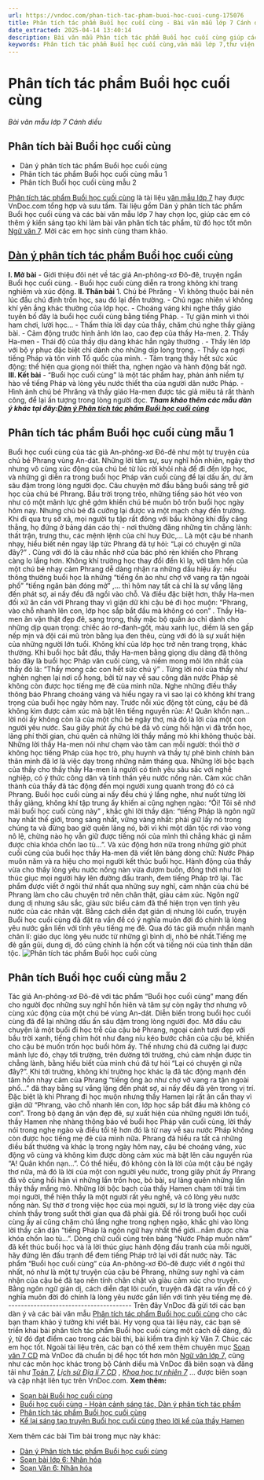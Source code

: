 ```yaml
---
url: https://vndoc.com/phan-tich-tac-pham-buoi-hoc-cuoi-cung-175076
title: Phân tích tác phẩm Buổi học cuối cùng - Bài văn mẫu lớp 7 Cánh diều - VnDoc.com
date_extracted: 2025-04-14 13:40:14
description: Bài văn mẫu Phân tích tác phẩm Buổi học cuối cùng giúp các em có thể làm hoàn chỉnh một bài văn hay và đạt điểm cao.
keywords: Phân tích tác phẩm Buổi học cuối cùng,văn mẫu lớp 7,thư viện văn mẫu 7,bài văn mẫu phân tích tác phẩm Buổi học cuối cùng,buổi học cuối cùng,dàn ý phân tích tác phẩm buổi học cuối cùng,ngữ văn 7,ngu van 7
---
```


# Phân tích tác phẩm Buổi học cuối cùng
 _Bài văn mẫu lớp 7 Cánh diều_
## **Phân tích bài Buổi học cuối cùng**
  * Dàn ý phân tích tác phẩm Buổi học cuối cùng
  * Phân tích tác phẩm Buổi học cuối cùng mẫu 1
  * Phân tích Buổi học cuối cùng mẫu 2

[Phân tích tác phẩm Buổi học cuối cùng](<https://vndoc.com/phan-tich-tac-pham-buoi-hoc-cuoi-cung-175076>) là tài liệu [văn mẫu lớp 7](<https://vndoc.com/van-mau-lop7>) hay được VnDoc.com tổng hợp và sưu tầm. Tài liệu gồm Dàn ý phân tích tác phẩm Buổi học cuối cùng và các bài văn mẫu lớp 7 hay chọn lọc, giúp các em có thêm ý kiến sáng tạo khi làm bài văn phân tích tác phẩm, từ đó học tốt môn [Ngữ văn 7](<https://vndoc.com/ngu-van-7-tap-1-cd>). Mời các em học sinh cùng tham khảo.
## [Dàn ý phân tích tác phẩm Buổi học cuối cùng](<https://vndoc.com/dan-y-phan-tich-tac-pham-buoi-hoc-cuoi-cung-175077>)
**I. Mở bài**
\- Giới thiệu đôi nét về tác giả An-phông-xơ Đô-đê, truyện ngắn Buổi học cuối cùng.
\- Buổi học cuối cùng diễn ra trong không khí trang nghiêm và xúc động.
**II. Thân bài**
1\. Chú bé Phrăng
\- Vì không thuộc bài nên lúc đầu chú định trốn học, sau đó lại đến trường.
\- Chú ngạc nhiên vì không khí yên ắng khác thường của lớp học.
\- Choáng váng khi nghe thầy giáo tuyên bố đây là buổi học cuối cùng bằng tiếng Pháp.
\- Tự giận mình vì thói ham chơi, lười học...
\- Thấm thía lời dạy của thầy, chăm chú nghe thầy giảng bài.
\- Cảm động trước hình ảnh lớn lao, cao đẹp của thầy Ha-men.
2\. Thầy Ha-men
\- Thái độ của thầy dịu dàng khác hẳn ngày thường .
\- Thầy lên lớp với bộ y phục đặc biệt chỉ dành cho những dịp long trọng.
\- Thầy ca ngợi tiếng Pháp và tôn vinh Tổ quốc của mình.
\- Tâm trạng thầy hết sức xúc động: thể hiện qua giọng nói thiết tha, nghẹn ngào và hành động bất ngờ.
**III. Kết bài**
\- “Buổi học cuối cùng” là một tác phẩm hay, phản ánh niềm tự hào về tiếng Pháp và lòng yêu nước thiết tha của người dân nước Pháp.
\- Hình ảnh chú bé Phrăng và thầy giáo Ha-men được tác giả miêu tả rất thành công, để lại ấn tượng trong lòng người đọc.
_**Tham khảo thêm các mẫu dàn ý khác tại đây:[Dàn ý Phân tích tác phẩm Buổi học cuối cùng](<https://vndoc.com/dan-y-phan-tich-tac-pham-buoi-hoc-cuoi-cung-175077>)**_
## Phân tích tác phẩm Buổi học cuối cùng mẫu 1
Buổi học cuối cùng của tác giả An-phông-xơ Đô-đê như một tự truyện của chú bé Phrang vùng An-dát. Những lời tâm sự, suy nghĩ hồn nhiên, ngây thơ nhưng vô cùng xúc động của chú bé từ lúc rời khỏi nhà để đi đến lớp học, và những gì diễn ra trong buổi học Pháp văn cuối cùng để lại dấu ấn, dư âm sâu đậm trong lòng người đọc.
Câu chuyện mở đầu bằng buổi sáng trễ giờ học của chú bé Phrang. Bầu trời trong trẻo, những tiếng sáo hót véo von như có một mãnh lực ghê gớm khiến chú bé muốn bỏ trốn buổi học ngày hôm nay. Nhưng chú bé đã cưỡng lại được và một mạch chạy đến trường. Khi đi qua trụ sở xã, mọi người tụ tập rất đông với bầu không khí đầy căng thẳng, họ đứng ở bảng dán cáo thị - nơi thường đăng những tin chẳng lành: thất trận, trưng thu, các mệnh lệnh của chỉ huy Đức,… Là một cậu bé nhanh nhạy, hiểu biết nên ngay lập tức Phrang đã tự hỏi: “Lại có chuyện gì nữa đây?” . Cùng với đó là câu nhắc nhở của bác phó rèn khiến cho Phrang càng lo lắng hơn.
Không khí trường học thay đổi đến kì lạ, với tâm hồn của một chú bé nhạy cảm Phrang dễ dàng nhận ra những dấu hiệu ấy: nếu thông thường buổi học là những “tiếng ồn ào như chợ vỡ vang ra tận ngoài phố” “tiếng ngăn bàn đóng mở” ,… thì hôm nay tất cả chỉ là sự vắng lặng đến phát sợ, ai nấy đều đã ngồi vào chỗ. Và điều đặc biệt hơn, thầy Ha-men đối xử ân cần với Phrang thay vì giận dữ khi cậu bé đi học muộn: “Phrang, vào chỗ nhanh lên con, lớp học sắp bắt đầu mà không có con” .
Thầy Ha-men ăn vận thật đẹp đẽ, sang trọng, thầy mặc bộ quần áo chỉ dành cho những dịp quan trọng: chiếc áo rơ-đanh-gốt, màu xanh lục, diềm lá sen gấp nếp mịn và đội cái mũ tròn bằng lụa đen thêu, cùng với đó là sự xuất hiện của những người lớn tuổi. Không khí của lớp học trở nên trang trọng, khác thường. Khi buổi học bắt đầu, thầy Ha-men bằng giọng dịu dàng đã thông báo đây là buổi học Pháp văn cuối cùng, và niềm mong mỏi lớn nhất của thầy đó là: “Thầy mong các con hết sức chú ý” . Từng lời nói của thầy như nghèn nghẹn lại nơi cổ họng, bởi từ nay về sau công dân nước Pháp sẽ không còn được học tiếng mẹ đẻ của mình nữa. Nghe những điều thầy thông báo Phrang choáng váng và hiểu ngay ra vì sao lại có không khí trang trọng của buổi học ngày hôm nay.
Trước nỗi xúc động tột cùng, cậu bé đã không kìm được cảm xúc mà bật lên tiếng nguyền rủa: A\! Quân khốn nạn… lời nói ấy không còn là của một chú bé ngây thơ, mà đó là lời của một con người yêu nước. Sau giây phút ấy chú bé đã vô cùng hối hận vì đã trốn học, lãng phí thời gian, chú quên cả những lời thầy mắng mỏ khi không thuộc bài. Những lời thầy Ha-men nói như chạm vào tâm can mỗi người: thói thờ ơ không học tiếng Pháp của học trò, phụ huynh và thầy tự phê bình chính bản thân mình đã lơ là việc dạy trong những năm tháng qua. Những lời bộc bạch của thầy cho thấy thầy Ha-men là người có tình yêu sâu sắc với nghề nghiệp, có ý thức công dân và tinh thần yêu nước nồng nàn. Cảm xúc chân thành của thầy đã tác động đến mọi người xung quanh trong đó có cả Phrang.
Buổi học cuối cùng ai nấy đều chú ý lắng nghe, như nuốt từng lời thầy giảng, không khí tập trung ấy khiến ai cũng nghẹn ngào: “Ôi\! Tôi sẽ nhớ mãi buổi học cuối cùng này” , khắc ghi lời thầy dặn: “tiếng Pháp là ngôn ngữ hay nhất thế giới, trong sáng nhất, vững vàng nhất: phải giữ lấy nó trong chúng ta và đừng bao giờ quên lãng nó, bởi vì khi một dân tộc rơi vào vòng nô lệ, chừng nào họ vẫn giữ được tiếng nói của mình thì chẳng khác gì nắm được chìa khóa chốn lao tù…”. Và xúc động hơn nữa trong những giờ phút cuối cùng của buổi học thầy Ha-men đã viết lên bảng dòng chữ: Nước Pháp muôn năm và ra hiệu cho mọi người kết thúc buổi học. Hành động của thầy vừa cho thấy lòng yêu nước nồng nàn vừa đượm buồn, đồng thời như lời thúc giục mọi người hãy lên đường đấu tranh, đem tiếng Pháp trở lại.
Tác phẩm được viết ở ngôi thứ nhất qua những suy nghĩ, cảm nhận của chú bé Phrang làm cho câu chuyện trở nên chân thật, giàu cảm xúc. Ngôn ngữ dung dị nhưng sâu sắc, giàu sức biểu cảm đã thể hiện trọn vẹn tình yêu nước của các nhân vật.
Bằng cách diễn đạt giản dị nhưng lôi cuốn, truyện Buổi học cuối cùng đã đặt ra vấn đề có ý nghĩa muôn đời đó chính là lòng yêu nước gắn liền với tình yêu tiếng mẹ đẻ. Qua đó tác giả muốn nhấn mạnh chân lí: giáo dục lòng yêu nước từ những gì bình dị, nhỏ bé nhất.Tiếng mẹ đẻ gần gũi, dung dị, đó cũng chính là hồn cốt và tiếng nói của tinh thần dân tộc.
![Phân tích tác phẩm Buổi học cuối cùng](https://i.vdoc.vn/data/image/2019/07/01/buoi-hoc-cuoi-cung.jpg)
## Phân tích Buổi học cuối cùng mẫu 2
Tác giả An-phông-xơ Đô-đê với tác phẩm “Buổi học cuối cùng” mang đến cho người đọc những suy nghĩ hồn hiên và tâm sự còn ngây thơ nhưng vô cùng xúc động của một chú bé vùng An-dát. Diễn biến trong buổi học cuối cùng đã để lại những dấu ấn sâu đậm trong lòng người đọc.
Mở đầu câu chuyện là một buổi đi học trễ của cậu bé Phrang, ngoại cảnh tươi đẹp với bầu trời xanh, tiếng chim hót như đang níu kéo bước chân của cậu bé, khiến cho cậu bé muốn trốn học buổi hôm ấy. Thế nhưng chú đã cưỡng lại được mãnh lực đó, chạy tới trường, trên đường tới trường, chú cảm nhận được tin chẳng lành, bằng hiểu biết của mình chú đã tự hỏi “Lại có chuyện gì nữa đây?”. Khi tới trường, không khí trường học khác lạ đã tác động mạnh đến tâm hồn nhạy cảm của Phrang “tiếng ông ào như chợ vỡ vang ra tận ngoài phố…” đã thay bằng sự vắng lặng đến phát sợ, ai nấy đều đã yên trong vị trí. Đặc biệt là khi Phrang đi học muộn nhưng thầy Hamen lại rất ân cần thay vì giận dữ “Phrang, vào chỗ nhanh lên con, lớp học sắp bắt đầu mà không có con”.
Trong bộ dạng ăn vận đẹp đẽ, sự xuất hiện của những người lớn tuổi, thầy Hamen nhẹ nhàng thông báo về buổi học Pháp văn cuối cùng, lời thầy nói trong nghẹ ngào và điều tồi tệ hơn đó là từ nay về sau nước Pháp không còn được học tiếng mẹ đẻ của mình nữa. Phrang đã hiểu ra tất cả những điều bất thường và khác lạ trong ngày hôm nay, cậu bé choáng váng, xúc động vô cùng và không kìm được dòng cảm xúc mà bật lên câu nguyền rủa “A\! Quân khốn nạn…”. Có thể hiểu, đó không còn là lời của một cậu bé ngây thơ nữa, mà đó là lời của một con người yêu nước, trong giây phút ấy Phrang đã vô cùng hối hận vì những lần trốn học, bỏ bài, sự lãng quên những lần thầy thầy mắng mỏ.
Những lời bộc bạch của thầy Hamen chạm tới trái tim mọi người, thể hiện thầy là một người rất yêu nghề, và có lòng yêu nước nồng nàn. Sự thờ ơ trong việc học của mọi người, sự lơ là trong việc dạy của chính thầy trong suốt thời gian qua đã phải giá. Để rồi trong buổi học cuối cùng ấy ai cũng chăm chú lắng nghe trong nghẹn ngào, khắc ghi vào lòng lời thầy căn dặn “tiếng Pháp là ngôn ngữ hay nhất thế giới…nắm được chìa khóa chốn lao tù…”. Dòng chữ cuối cùng trên bảng “Nước Pháp muôn năm” đã kết thúc buổi học và là lời thúc giục hành động đấu tranh của mỗi người, hãy đứng lên đấu tranh để đem tiếng Pháp trở lại với đất nước này.
Tác phẩm “Buổi học cuối cùng” của An-phông-xơ Đô-đê được viết ở ngôi thứ nhất, nó như là một tự truyện của cậu bé Phrang, những suy nghĩ và cảm nhận của cậu bé đã tạo nên tính chân chật và giàu cảm xúc cho truyện. Bằng ngôn ngữ giản dị, cách diễn đạt lôi cuốn, truyện đã đặt ra vấn đề có ý nghĩa muôn đời đó chính là lòng yêu nước gắn liền với tình yêu tiếng mẹ đẻ.
\---------------------------------------
Trên đây VnDoc đã gửi tới các bạn dàn ý và các bài văn mẫu [Phân tích tác phẩm Buổi học cuối cùng](<https://vndoc.com/phan-tich-tac-pham-buoi-hoc-cuoi-cung-175076>) cho các bạn tham khảo ý tưởng khi viết bài. Hy vọng qua tài liệu này, các bạn sẽ triển khai bài phân tích tác phẩm Buổi học cuối cùng một cách dễ dàng, đủ ý, từ đó đạt điểm cao trong các bài thi, bài kiểm tra định kỳ Văn 7. Chúc các em học tốt.
Ngoài tài liệu trên, các bạn có thể xem thêm chuyên mục [Soạn văn 7 CD](<https://vndoc.com/ngu-van-7-tap-1-cd>) mà VnDoc đã chuẩn bị để học tốt hơn môn [Ngữ văn lớp 7,](<https://vndoc.com/ngu-van-7-tap-1-cd>) cũng như các môn học khác trong bộ Cánh diều mà VnDoc đã biên soạn và đăng tải như [Toán 7](<https://vndoc.com/toan-7-tap-1-canh-dieu>), [_Lịch sử Địa lí 7 CD_](<https://vndoc.com/khoa-hoc-tu-nhien-7-cd>) , [_Khoa học tự nhiên 7_](<https://vndoc.com/khoa-hoc-tu-nhien-7-cd>) ... được biên soạn và cập nhật liên tục trên VnDoc.com.
**Xem thêm:**
  * [Soạn bài Buổi học cuối cùng](<https://vndoc.com/soan-bai-buoi-hoc-cuoi-cung-canh-dieu-267914>)
  * [Buổi học cuối cùng - Hoàn cảnh sáng tác, Dàn ý phân tích tác phẩm](<https://vndoc.com/buoi-hoc-cuoi-cung-hoan-canh-sang-tac-dan-y-phan-tich-tac-pham-175434>)
  * [Phân tích tác phẩm Buổi học cuối cùng](<https://vndoc.com/phan-tich-tac-pham-buoi-hoc-cuoi-cung-175076>)
  * [Kể lại sáng tạo truyện Buổi học cuối cùng theo lời kể của thầy Hamen](<https://vndoc.com/ke-lai-sang-tao-truyen-buoi-hoc-cuoi-cung-theo-loi-ke-cua-thay-hamen-174965>)

Xem thêm các bài Tìm bài trong mục này khác:
  * [Dàn ý Phân tích tác phẩm Buổi học cuối cùng](</dan-y-phan-tich-tac-pham-buoi-hoc-cuoi-cung-175077>)
  * [Soạn bài lớp 6: Nhân hóa](</soan-bai-lop-6-nhan-hoa-104094>)
  * [Soạn Văn 6: Nhân hóa](</soan-van-6-nhan-hoa-140440>)

